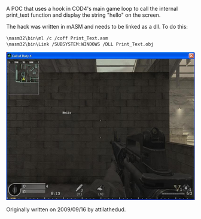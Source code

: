 A POC that uses a hook in COD4's main game loop to call the internal print_text function and display the string "hello" on the screen.

The hack was written in mASM and needs to be linked as a dll. To do this:
```
\masm32\bin\ml /c /coff Print_Text.asm
\masm32\bin\Link /SUBSYSTEM:WINDOWS /DLL Print_Text.obj
```

![Hack Screenshot](screenshot.jpg?raw=true "Screenshot Hack")

Originally written on 2009/09/16 by attilathedud.
